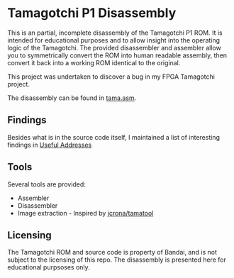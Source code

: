 # Tamagotchi P1 Disassembly

This is an partial, incomplete disassembly of the Tamagotchi P1 ROM. It is intended for educational purposes and to allow insight into the operating logic of the Tamagotchi. The provided disassembler and assembler allow you to symmetrically convert the ROM into human readable assembly, then convert it back into a working ROM identical to the original.

This project was undertaken to discover a bug in my FPGA Tamagotchi project.

The disassembly can be found in [tama.asm](./tama.asm).

## Findings

Besides what is in the source code itself, I maintained a list of interesting findings in [Useful Addresses](./Useful%20Addresses.md)

## Tools

Several tools are provided:

* Assembler
* Disassembler
* Image extraction - Inspired by [jcrona/tamatool](https://github.com/jcrona/tamatool)

## Licensing

The Tamagotchi ROM and source code is property of Bandai, and is not subject to the licensing of this repo. The disassembly is presented here for educational purpsoses only.
